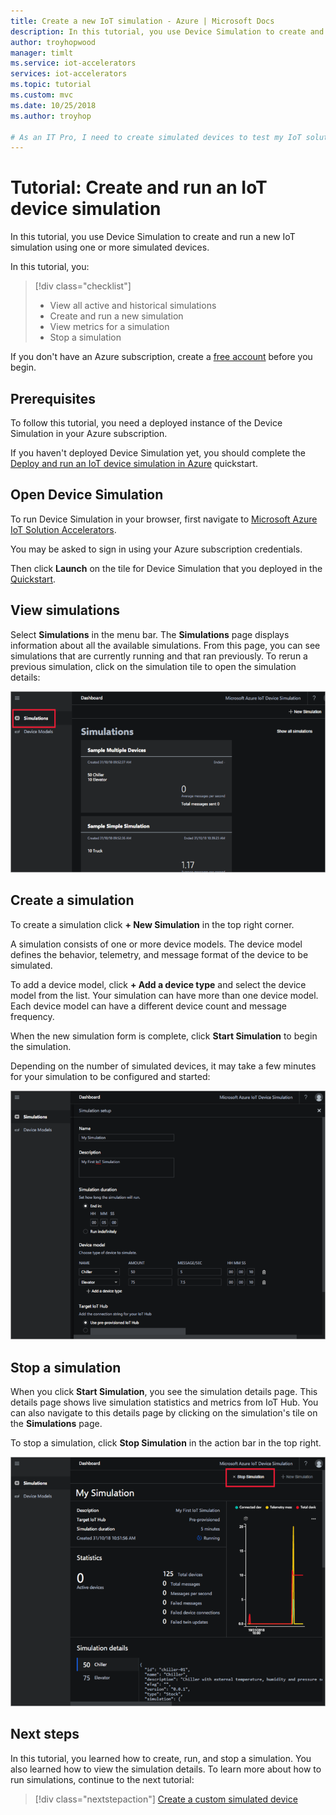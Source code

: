 ```yaml
---
title: Create a new IoT simulation - Azure | Microsoft Docs
description: In this tutorial, you use Device Simulation to create and run a new simulation.
author: troyhopwood
manager: timlt
ms.service: iot-accelerators
services: iot-accelerators
ms.topic: tutorial
ms.custom: mvc
ms.date: 10/25/2018
ms.author: troyhop

# As an IT Pro, I need to create simulated devices to test my IoT solution.
---
```


# Tutorial: Create and run an IoT device simulation

In this tutorial, you use Device Simulation to create and run a new IoT simulation using one or more simulated devices.

In this tutorial, you:

>[!div class="checklist"]
> * View all active and historical simulations
> * Create and run a new simulation
> * View metrics for a simulation
> * Stop a simulation

If you don't have an Azure subscription, create a [free account](https://azure.microsoft.com/free/?WT.mc_id=A261C142F) before you begin.

## Prerequisites

To follow this tutorial, you need a deployed instance of the Device Simulation in your Azure subscription.

If you haven't deployed Device Simulation yet, you should complete the [Deploy and run an IoT device simulation in Azure](quickstart-device-simulation-deploy.md) quickstart.

## Open Device Simulation

To run Device Simulation in your browser, first navigate to [Microsoft Azure IoT Solution Accelerators](https://www.azureiotsolutions.com). 

You may be asked to sign in using your Azure subscription credentials.

Then click **Launch** on the tile for Device Simulation that you deployed in the [Quickstart](quickstart-device-simulation-deploy.md).

## View simulations

Select **Simulations** in the menu bar. The **Simulations** page displays information about all the available simulations. From this page, you can see  simulations that are currently running and that ran previously. To rerun a previous simulation, click on the simulation tile to open the simulation details:

![Simulations](media/iot-accelerators-device-simulation-create-simulation/dashboard.png)

## Create a simulation

To create a simulation click **+ New Simulation** in the top right corner.

A simulation consists of one or more device models. The device model defines the behavior, telemetry, and message format of the device to be simulated.

To add a device model, click **+ Add a device type** and select the device model from the list. Your simulation can have more than one device model. Each device model can have a different device count and message frequency.

When the new simulation form is complete, click **Start Simulation** to begin the simulation.

Depending on the number of simulated devices, it may take a few minutes for your simulation to be configured and started:

![New simulation](media/iot-accelerators-device-simulation-create-simulation/newsimulation.png)

## Stop a simulation

When you click **Start Simulation**, you see the simulation details page. This details page shows live simulation statistics and metrics from IoT Hub. You can also navigate to this details page by clicking on the simulation's tile on the **Simulations** page.

To stop a simulation, click **Stop Simulation** in the action bar in the top right.

![Stop simulation](media/iot-accelerators-device-simulation-create-simulation/simulationdetails.png)

## Next steps

In this tutorial, you learned how to create, run, and stop a simulation. You also learned how to view the simulation details. To learn more about how to run simulations, continue to the next tutorial:

> [!div class="nextstepaction"]
> [Create a custom simulated device](iot-accelerators-device-simulation-create-custom-device.md)
